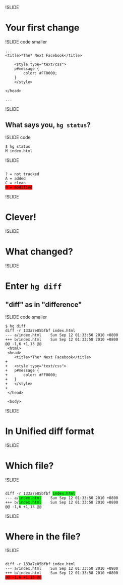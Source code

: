 !SLIDE

# Your first change

!SLIDE code smaller

	...
  	<title>*The* Next Facebook</title>

		<style type="text/css">
		p#message {
			color: #FF0000;
		}
		</style>

	</head>

	...

!SLIDE

## What says you, `hg status`?

!SLIDE code

	$ hg status
	M index.html

!SLIDE

<pre><code>
? = not tracked
A = added
C = clean
<span style="background-color: red">M = modified</span>
</code></pre>

!SLIDE

# Clever!

!SLIDE

# What changed?

!SLIDE

# Enter `hg diff`

## "diff" as in "difference"

!SLIDE code smaller

	$ hg diff
	diff -r 133a7e85bfbf index.html
	--- a/index.html	Sun Sep 12 01:33:50 2010 +0800
	+++ b/index.html	Sun Sep 12 01:33:58 2010 +0800
	@@ -1,6 +1,13 @@
	 <html>
	 <head>
	 	<title>*The* Next Facebook</title>
	+
	+	<style type="text/css">
	+	p#message {
	+		color: #FF0000;
	+	}
	+	</style>
	+
	 </head>

	 <body>

!SLIDE

# In Unified diff format

!SLIDE

# Which file?

!SLIDE

<pre><code>
diff -r 133a7e85bfbf <span style="background-color: lime">index.html</span>
--- a/<span style="background-color: lime">index.html</span>	Sun Sep 12 01:33:50 2010 +0800
+++ b/<span style="background-color: lime">index.html</span>	Sun Sep 12 01:33:58 2010 +0800
@@ -1,6 +1,13 @@
</code></pre>

!SLIDE

# Where in the file?

!SLIDE

<pre><code>
diff -r 133a7e85bfbf index.html
--- a/index.html	Sun Sep 12 01:33:50 2010 +0800
+++ b/index.html	Sun Sep 12 01:33:58 2010 +0800
<span style="background-color: red">@@ -1,6 +1,13 @@</span>
</code></pre>
